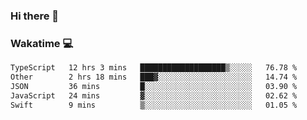 ### Hi there 👋

<!--
**kikyou14/kikyou14** is a ✨ _special_ ✨ repository because its `README.md` (this file) appears on your GitHub profile.

Here are some ideas to get you started:

- 🔭 I’m currently working on ...
- 🌱 I’m currently learning ...
- 👯 I’m looking to collaborate on ...
- 🤔 I’m looking for help with ...
- 💬 Ask me about ...
- 📫 How to reach me: ...
- 😄 Pronouns: ...
- ⚡ Fun fact: ...
-->

### Wakatime 💻

<!--START_SECTION:waka-->

```txt
TypeScript   12 hrs 3 mins   ███████████████████▒░░░░░   76.78 %
Other        2 hrs 18 mins   ███▓░░░░░░░░░░░░░░░░░░░░░   14.74 %
JSON         36 mins         █░░░░░░░░░░░░░░░░░░░░░░░░   03.90 %
JavaScript   24 mins         ▓░░░░░░░░░░░░░░░░░░░░░░░░   02.62 %
Swift        9 mins          ▒░░░░░░░░░░░░░░░░░░░░░░░░   01.05 %
```

<!--END_SECTION:waka-->